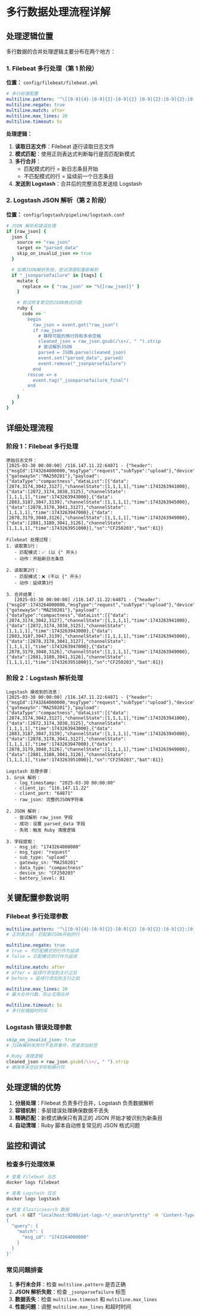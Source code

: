 # 多行数据处理流程详解

## 处理逻辑位置

多行数据的合并处理逻辑主要分布在两个地方：

### 1. Filebeat 多行处理（第 1 阶段）

**位置：** `config/filebeat/filebeat.yml`

```yaml
# 多行处理配置
multiline.pattern: '^\[[0-9]{4}-[0-9]{2}-[0-9]{2} [0-9]{2}:[0-9]{2}:[0-9]{2}\] /[^:]+:\d+ - \{'
multiline.negate: true
multiline.match: after
multiline.max_lines: 20
multiline.timeout: 5s
```

**处理逻辑：**

1. **读取日志文件**：Filebeat 逐行读取日志文件
2. **模式匹配**：使用正则表达式判断每行是否匹配新模式
3. **多行合并**：
   - 匹配模式的行 = 新日志条目开始
   - 不匹配模式的行 = 延续前一个日志条目
4. **发送到 Logstash**：合并后的完整消息发送给 Logstash

### 2. Logstash JSON 解析（第 2 阶段）

**位置：** `config/logstash/pipeline/logstash.conf`

```ruby
# JSON 解析和错误处理
if [raw_json] {
  json {
    source => "raw_json"
    target => "parsed_data"
    skip_on_invalid_json => true
  }

  # 如果JSON解析失败，尝试清理和重新解析
  if "_jsonparsefailure" in [tags] {
    mutate {
      replace => { "raw_json" => "%{[raw_json]}" }
    }

    # 尝试修复常见的JSON格式问题
    ruby {
      code => '
        begin
          raw_json = event.get("raw_json")
          if raw_json
            # 移除可能的换行符和多余空格
            cleaned_json = raw_json.gsub(/\s+/, " ").strip
            # 尝试解析JSON
            parsed = JSON.parse(cleaned_json)
            event.set("parsed_data", parsed)
            event.remove("_jsonparsefailure")
          end
        rescue => e
          event.tag("_jsonparsefailure_final")
        end
      '
    }
  }
}
```

## 详细处理流程

### 阶段 1：Filebeat 多行处理

```
原始日志文件：
[2025-03-30 00:00:00] /116.147.11.22:64871 - {"header":{"msgId":1743264000000,"msgType":"request","subType":"upload"},"device":{"gatewaySn":"MA250201"},"payload":{"dataType":"compactness","dataList":[{"data":[2874,3174,3042,3127],"channelState":[1,1,1,1],"time":1743263941000},{"data":[2872,3174,3038,3125],"channelState":[1,1,1,1],"time":1743263943000},{"data":[2883,3187,3047,3139],"channelState":[1,1,1,1],"time":1743263945000},{"data":[2878,3178,3041,3127],"channelState":[1,1,1,1],"time":1743263947000},{"data":[2878,3179,3040,3126],"channelState":[1,1,1,1],"time":1743263949000},{"data":[2881,3180,3041,3126],"channelState":[1,1,1,1],"time":1743263951000}],"sn":"CF250203","bat":81}}

Filebeat 处理过程：
1. 读取第1行：
   - 匹配模式：✅ (以 {" 开头)
   - 动作：开始新日志条目

2. 读取第2行：
   - 匹配模式：❌ (不以 {" 开头)
   - 动作：延续第1行

3. 合并结果：
   [2025-03-30 00:00:00] /116.147.11.22:64871 - {"header":{"msgId":1743264000000,"msgType":"request","subType":"upload"},"device":{"gatewaySn":"MA250201"},"payload":{"dataType":"compactness","dataList":[{"data":[2874,3174,3042,3127],"channelState":[1,1,1,1],"time":1743263941000},{"data":[2872,3174,3038,3125],"channelState":[1,1,1,1],"time":1743263943000},{"data":[2883,3187,3047,3139],"channelState":[1,1,1,1],"time":1743263945000},{"data":[2878,3178,3041,3127],"channelState":[1,1,1,1],"time":1743263947000},{"data":[2878,3179,3040,3126],"channelState":[1,1,1,1],"time":1743263949000},{"data":[2881,3180,3041,3126],"channelState":[1,1,1,1],"time":1743263951000}],"sn":"CF250203","bat":81}}
```

### 阶段 2：Logstash 解析处理

```
Logstash 接收到的消息：
[2025-03-30 00:00:00] /116.147.11.22:64871 - {"header":{"msgId":1743264000000,"msgType":"request","subType":"upload"},"device":{"gatewaySn":"MA250201"},"payload":{"dataType":"compactness","dataList":[{"data":[2874,3174,3042,3127],"channelState":[1,1,1,1],"time":1743263941000},{"data":[2872,3174,3038,3125],"channelState":[1,1,1,1],"time":1743263943000},{"data":[2883,3187,3047,3139],"channelState":[1,1,1,1],"time":1743263945000},{"data":[2878,3178,3041,3127],"channelState":[1,1,1,1],"time":1743263947000},{"data":[2878,3179,3040,3126],"channelState":[1,1,1,1],"time":1743263949000},{"data":[2881,3180,3041,3126],"channelState":[1,1,1,1],"time":1743263951000}],"sn":"CF250203","bat":81}}

Logstash 处理步骤：
1. Grok 解析：
   - log_timestamp: "2025-03-30 00:00:00"
   - client_ip: "116.147.11.22"
   - client_port: "64871"
   - raw_json: 完整的JSON字符串

2. JSON 解析：
   - 尝试解析 raw_json 字段
   - 成功：设置 parsed_data 字段
   - 失败：触发 Ruby 清理逻辑

3. 字段提取：
   - msg_id: "1743264000000"
   - msg_type: "request"
   - sub_type: "upload"
   - gateway_sn: "MA250201"
   - data_type: "compactness"
   - device_sn: "CF250203"
   - battery_level: 81
```

## 关键配置参数说明

### Filebeat 多行处理参数

```yaml
multiline.pattern: '^\[[0-9]{4}-[0-9]{2}-[0-9]{2} [0-9]{2}:[0-9]{2}:[0-9]{2}\] /[^:]+:\d+ - \{'
# 正则表达式：匹配新JSON开始的行

multiline.negate: true
# true = 不匹配模式的行作为延续
# false = 匹配模式的行作为延续

multiline.match: after
# after = 延续行添加到主行之后
# before = 延续行添加到主行之前

multiline.max_lines: 20
# 最大合并行数，防止无限合并

multiline.timeout: 5s
# 多行处理超时时间
```

### Logstash 错误处理参数

```ruby
skip_on_invalid_json: true
# JSON解析失败时不丢弃事件，而是添加标签

# Ruby 清理逻辑
cleaned_json = raw_json.gsub(/\s+/, " ").strip
# 移除多余空白字符和换行符
```

## 处理逻辑的优势

1. **分层处理**：Filebeat 负责多行合并，Logstash 负责数据解析
2. **容错机制**：多层错误处理确保数据不丢失
3. **精确匹配**：新模式确保只有真正的 JSON 开始才被识别为新条目
4. **自动清理**：Ruby 脚本自动修复常见的 JSON 格式问题

## 监控和调试

### 检查多行处理效果

```bash
# 查看 Filebeat 日志
docker logs filebeat

# 查看 Logstash 日志
docker logs logstash

# 检查 Elasticsearch 数据
curl -X GET "localhost:9200/iot-logs-*/_search?pretty" -H 'Content-Type: application/json' -d'
{
  "query": {
    "match": {
      "msg_id": "1743264000000"
    }
  }
}'
```

### 常见问题排查

1. **多行未合并**：检查 `multiline.pattern` 是否正确
2. **JSON 解析失败**：检查 `_jsonparsefailure` 标签
3. **数据丢失**：检查 `multiline.timeout` 和 `multiline.max_lines`
4. **性能问题**：调整 `multiline.max_lines` 和超时时间
